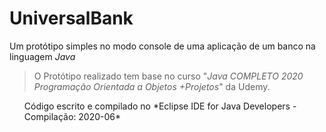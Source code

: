 # UniversalBank
Um protótipo simples no modo console de uma aplicação de um banco na linguagem *Java*

> O Protótipo realizado tem base no curso "*Java COMPLETO 2020 Programação Orientada a Objetos +Projetos*" da Udemy. 

<ul>Código escrito e compilado no *Eclipse IDE for Java Developers - Compilação: 2020-06*<ul>
